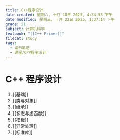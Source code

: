 ```yaml
---
title: C++程序设计
date created: 星期六, 十月 18日 2025, 4:34:58 下午
date modified: 星期三, 十月 22日 2025, 1:37:14 下午
grade: 21
subject: 计算机科学
textbook: "[[C++ Primer]]"
filecat: study
tags:
  - 读书笔记
  - 课程/CPP程序设计
---
```


# C++ 程序设计

1. [[基础]]
2. [[类与对象]]
3. [[继承]]
4. [[多态与虚函数]]
5. [[模板]]
6. [[异常处理]]
7. [[标准库]]
